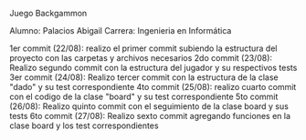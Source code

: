 Juego Backgammon 

Alumno: Palacios Abigail
Carrera: Ingenieria en Informática

1er commit (22/08): realizo el primer commit subiendo la estructura del proyecto con las carpetas y archivos necesarios
2do commit (23/08): Realizo segundo commit con la estructura del jugador y su respectivos tests
3er commit (24/08): Realizo tercer commit con la estructura de la clase "dado" y su test correspondiente
4to commit (25/08): realizo cuarto commit con el codigo de la clase "board" y su test correspondiente
5to commit (26/08): Realizo quinto commit con el seguimiento de la clase board y sus tests
6to commit (27/08): Realizo sexto commit agregando funciones en la clase board y los test correspondientes